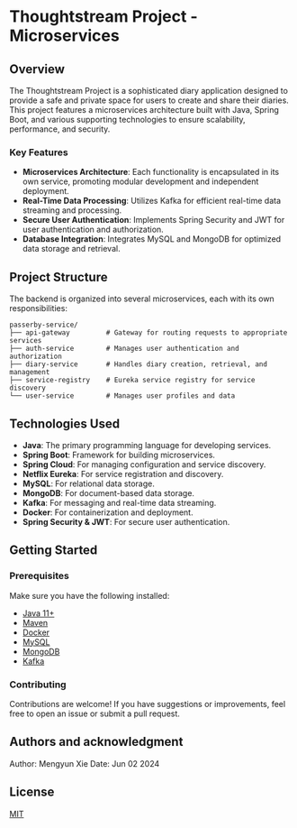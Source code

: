 # Thoughtstream Project - Microservices

## Overview
The Thoughtstream Project is a sophisticated diary application designed to provide a safe and private space for users to create and share their diaries. This project features a microservices architecture built with Java, Spring Boot, and various supporting technologies to ensure scalability, performance, and security.

### Key Features

- **Microservices Architecture**: Each functionality is encapsulated in its own service, promoting modular development and independent deployment.
- **Real-Time Data Processing**: Utilizes Kafka for efficient real-time data streaming and processing.
- **Secure User Authentication**: Implements Spring Security and JWT for user authentication and authorization.
- **Database Integration**: Integrates MySQL and MongoDB for optimized data storage and retrieval.

## Project Structure

The backend is organized into several microservices, each with its own responsibilities:

```
passerby-service/
├── api-gateway         # Gateway for routing requests to appropriate services
├── auth-service        # Manages user authentication and authorization
├── diary-service       # Handles diary creation, retrieval, and management
├── service-registry    # Eureka service registry for service discovery
└── user-service        # Manages user profiles and data
```

## Technologies Used

- **Java**: The primary programming language for developing services.
- **Spring Boot**: Framework for building microservices.
- **Spring Cloud**: For managing configuration and service discovery.
- **Netflix Eureka**: For service registration and discovery.
- **MySQL**: For relational data storage.
- **MongoDB**: For document-based data storage.
- **Kafka**: For messaging and real-time data streaming.
- **Docker**: For containerization and deployment.
- **Spring Security & JWT**: For secure user authentication.

## Getting Started

### Prerequisites

Make sure you have the following installed:

- [Java 11+](https://www.oracle.com/java/technologies/javase-jdk11-downloads.html)
- [Maven](https://maven.apache.org/)
- [Docker](https://www.docker.com/get-started)
- [MySQL](https://www.mysql.com/)
- [MongoDB](https://www.mongodb.com/try/download/community)
- [Kafka](https://kafka.apache.org/downloads)

### Contributing

Contributions are welcome! If you have suggestions or improvements, feel free to open an issue or submit a pull request.

## Authors and acknowledgment

Author: Mengyun Xie
Date: Jun 02 2024


## License

[MIT](https://choosealicense.com/licenses/mit/)
